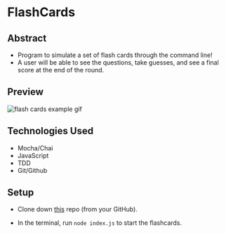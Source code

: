 # FlashCards 

## Abstract 
- Program to simulate a set of flash cards through the command line!
- A user will be able to see the questions, take guesses, and see a final score at the end of the round.

## Preview


![flash cards example gif](https://media.giphy.com/media/1zkb1q58eTiTH6D7wc/giphy.gif)


## Technologies Used
- Mocha/Chai
- JavaScript
- TDD
- Git/Github

## Setup

- Clone down [this](https://github.com/SHampton22/flashcards-mod2) repo (from your GitHub). 

- In the terminal, run `node index.js` to start the flashcards.



